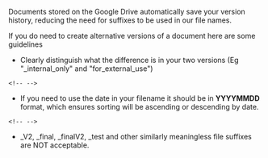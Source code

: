 Documents stored on the Google Drive automatically save your version
history, reducing the need for suffixes to be used in our file names.

If you do need to create alternative versions of a document here are
some guidelines

-   Clearly distinguish what the difference is in your two versions (Eg
    \"_internal_only\" and \"for_external_use\")

```{=html}
<!-- -->
```
-   If you need to use the date in your filename it should be in
    **YYYYMMDD** format, which ensures sorting will be ascending or
    descending by date.

```{=html}
<!-- -->
```
-   _V2, _final, _finalV2, _test and other similarly meaningless
    file suffixes are NOT acceptable.